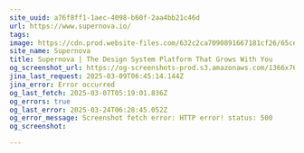 ```yaml
---
site_uuid: a76f8ff1-1aec-4098-b60f-2aa4bb21c46d
url: https://www.supernova.io/
tags: 
image: https://cdn.prod.website-files.com/632c2ca7090891667181cf26/65ce55cad4b3e1df6a93b3b8_supernova-design-systems.png
site_name: Supernova
title: Supernova | The Design System Platform That Grows With You
og_screenshot_url: https://og-screenshots-prod.s3.amazonaws.com/1366x768/80/false/b91e01989fa88bb39cbbeacb75dcdba4b545972a694e783587589caaabfe2c1f.jpeg
jina_last_request: 2025-03-09T06:45:14.144Z
jina_error: Error occurred
og_last_fetch: 2025-03-07T05:19:01.836Z
og_errors: true
og_last_error: 2025-03-24T06:28:45.052Z
og_error_message: Screenshot fetch error: HTTP error! status: 500
og_screenshot: 

---
```


